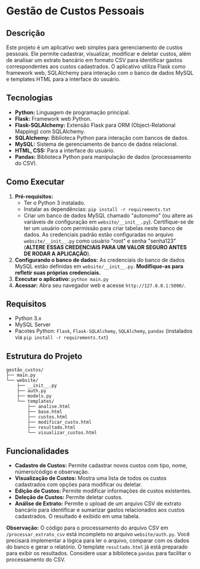 # Gestão de Custos Pessoais

## Descrição

Este projeto é um aplicativo web simples para gerenciamento de custos pessoais. Ele permite cadastrar, visualizar, modificar e deletar custos, além de analisar um extrato bancário em formato CSV para identificar gastos correspondentes aos custos cadastrados. O aplicativo utiliza Flask como framework web, SQLAlchemy para interação com o banco de dados MySQL e templates HTML para a interface do usuário.

## Tecnologias

* **Python:** Linguagem de programação principal.
* **Flask:** Framework web Python.
* **Flask-SQLAlchemy:** Extensão Flask para ORM (Object-Relational Mapping) com SQLAlchemy.
* **SQLAlchemy:** Biblioteca Python para interação com bancos de dados.
* **MySQL:** Sistema de gerenciamento de banco de dados relacional.
* **HTML, CSS:** Para a interface do usuário.
* **Pandas:** Biblioteca Python para manipulação de dados (processamento do CSV).


## Como Executar

1. **Pré-requisitos:**
    * Ter o Python 3 instalado.
    * Instalar as dependências: `pip install -r requirements.txt`
    * Criar um banco de dados MySQL chamado "autonomo" (ou altere as variáveis de configuração em `website/__init__.py`).  Certifique-se de ter um usuário com permissão para criar tabelas neste banco de dados. As credenciais padrão estão configuradas no arquivo `website/__init__.py` como usuário "root" e senha "senha123" (**ALTERE ESSAS CREDENCIAIS PARA UM VALOR SEGURO ANTES DE RODAR A APLICAÇÃO**).
2. **Configurando o banco de dados:**  As credenciais do banco de dados MySQL estão definidas em `website/__init__.py`.  **Modifique-as para refletir suas próprias credenciais.**
3. **Executar o aplicativo:** `python main.py`
4. **Acessar:** Abra seu navegador web e acesse `http://127.0.0.1:5000/`.


## Requisitos

* Python 3.x
* MySQL Server
* Pacotes Python: `Flask`, `Flask-SQLAlchemy`, `SQLAlchemy`, `pandas` (instalados via `pip install -r requirements.txt`)


## Estrutura do Projeto

```
gestão_custos/
├── main.py
└── website/
    ├── __init__.py
    ├── auth.py
    ├── models.py
    └── templates/
        ├── analise.html
        ├── base.html
        ├── custos.html
        ├── modificar_custo.html
        ├── resultado.html
        └── visualizar_custos.html
```

## Funcionalidades

* **Cadastro de Custos:** Permite cadastrar novos custos com tipo, nome, número/código e observação.
* **Visualização de Custos:** Mostra uma lista de todos os custos cadastrados com opções para modificar ou deletar.
* **Edição de Custos:** Permite modificar informações de custos existentes.
* **Deleção de Custos:** Permite deletar custos.
* **Análise de Extrato:** Permite o upload de um arquivo CSV de extrato bancário para identificar e sumarizar gastos relacionados aos custos cadastrados.  O resultado é exibido em uma tabela.


**Observação:** O código para o processamento do arquivo CSV em `/processar_extrato_csv` está incompleto no arquivo `website/auth.py`.  Você precisará implementar a lógica para ler o arquivo, comparar com os dados do banco e gerar o relatório.  O template `resultado.html` já está preparado para exibir os resultados.  Considere usar a biblioteca `pandas` para facilitar o processamento do CSV.